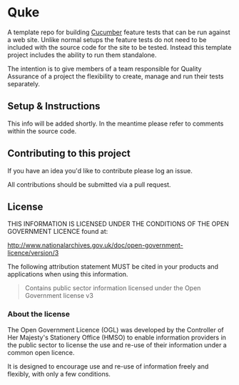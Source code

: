 # Quke

A template repo for building [Cucumber](https://cucumber.io/) feature tests that can be run against a web site. Unlike normal setups the feature tests do not need to be included with the source code for the site to be tested. Instead this template project includes the ability to run them standalone.

The intention is to give members of a team responsible for Quality Assurance of a project the flexibility to create, manage and run their tests separately.

## Setup & Instructions

This info will be added shortly. In the meantime please refer to comments within the source code.

## Contributing to this project

If you have an idea you'd like to contribute please log an issue.

All contributions should be submitted via a pull request.

## License

THIS INFORMATION IS LICENSED UNDER THE CONDITIONS OF THE OPEN GOVERNMENT LICENCE found at:

http://www.nationalarchives.gov.uk/doc/open-government-licence/version/3

The following attribution statement MUST be cited in your products and applications when using this information.

> Contains public sector information licensed under the Open Government license v3

### About the license

The Open Government Licence (OGL) was developed by the Controller of Her Majesty's Stationery Office (HMSO) to enable information providers in the public sector to license the use and re-use of their information under a common open licence.

It is designed to encourage use and re-use of information freely and flexibly, with only a few conditions.
